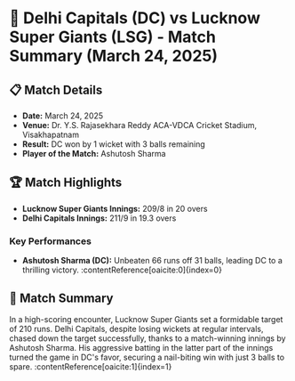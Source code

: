 # 🏏 Delhi Capitals (DC) vs Lucknow Super Giants (LSG) - Match Summary (March 24, 2025)

## 📋 Match Details

- **Date:** March 24, 2025
- **Venue:** Dr. Y.S. Rajasekhara Reddy ACA-VDCA Cricket Stadium, Visakhapatnam
- **Result:** DC won by 1 wicket with 3 balls remaining
- **Player of the Match:** Ashutosh Sharma

## 🏆 Match Highlights

- **Lucknow Super Giants Innings:** 209/8 in 20 overs
- **Delhi Capitals Innings:** 211/9 in 19.3 overs

### Key Performances

- **Ashutosh Sharma (DC):** Unbeaten 66 runs off 31 balls, leading DC to a thrilling victory. :contentReference[oaicite:0]{index=0}

## 📝 Match Summary

In a high-scoring encounter, Lucknow Super Giants set a formidable target of 210 runs. Delhi Capitals, despite losing wickets at regular intervals, chased down the target successfully, thanks to a match-winning innings by Ashutosh Sharma. His aggressive batting in the latter part of the innings turned the game in DC's favor, securing a nail-biting win with just 3 balls to spare. :contentReference[oaicite:1]{index=1}

